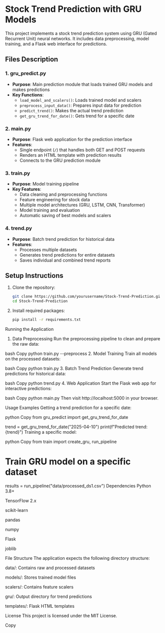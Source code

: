 # Stock Trend Prediction with GRU Models

This project implements a stock trend prediction system using GRU (Gated Recurrent Unit) neural networks. It includes data preprocessing, model training, and a Flask web interface for predictions.

## Files Description

### 1. gru_predict.py
- **Purpose**: Main prediction module that loads trained GRU models and makes predictions
- **Key Functions**:
  - `load_model_and_scalers()`: Loads trained model and scalers
  - `preprocess_input_data()`: Prepares input data for prediction
  - `predict_trend()`: Makes the actual trend prediction
  - `get_gru_trend_for_date()`: Gets trend for a specific date

### 2. main.py
- **Purpose**: Flask web application for the prediction interface
- **Features**:
  - Single endpoint (`/`) that handles both GET and POST requests
  - Renders an HTML template with prediction results
  - Connects to the GRU prediction module

### 3. train.py
- **Purpose**: Model training pipeline
- **Key Features**:
  - Data cleaning and preprocessing functions
  - Feature engineering for stock data
  - Multiple model architectures (GRU, LSTM, CNN, Transformer)
  - Model training and evaluation
  - Automatic saving of best models and scalers

### 4. trend.py
- **Purpose**: Batch trend prediction for historical data
- **Features**:
  - Processes multiple datasets
  - Generates trend predictions for entire datasets
  - Saves individual and combined trend reports

## Setup Instructions

1. Clone the repository:
   ```bash
   git clone https://github.com/yourusername/Stock-Trend-Prediction.git
   cd Stock-Trend-Prediction

2. Install required packages:
   ```bash
   pip install -r requirements.txt

Running the Application
1. Data Preprocessing
Run the preprocessing pipeline to clean and prepare the raw data:

bash
Copy
python train.py --preprocess
2. Model Training
Train all models on the processed datasets:

bash
Copy
python train.py
3. Batch Trend Prediction
Generate trend predictions for historical data:

bash
Copy
python trend.py
4. Web Application
Start the Flask web app for interactive predictions:

bash
Copy
python main.py
Then visit http://localhost:5000 in your browser.

Usage Examples
Getting a trend prediction for a specific date:

python
Copy
from gru_predict import get_gru_trend_for_date

trend = get_gru_trend_for_date("2025-04-10")
print(f"Predicted trend: {trend}")
Training a specific model:

python
Copy
from train import create_gru, run_pipeline

# Train GRU model on a specific dataset
results = run_pipeline("data/processed_ds1.csv")
Dependencies
Python 3.8+

TensorFlow 2.x

scikit-learn

pandas

numpy

Flask

joblib

File Structure
The application expects the following directory structure:

data/: Contains raw and processed datasets

models/: Stores trained model files

scalers/: Contains feature scalers

gru/: Output directory for trend predictions

templates/: Flask HTML templates

License
This project is licensed under the MIT License.

Copy
